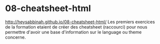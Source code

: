 # 08-cheatsheet-html
http://heysabbinah.github.io/08-cheatsheet-html/
Les premiers exercices de la formation etaient de créer des cheatsheet (raccourci)
pour nous permettre d'avoir une base d'information sur le language ou theme concerne.
